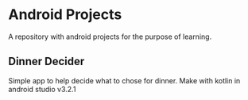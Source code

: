 # Android Projects

A repository with android projects for the purpose of learning.

## Dinner Decider

Simple app to help decide what to chose for dinner.
Make with kotlin in android studio v3.2.1